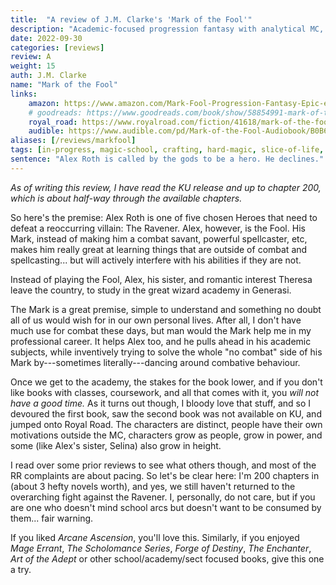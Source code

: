 ```yaml
---
title:  "A review of J.M. Clarke's 'Mark of the Fool'"
description: "Academic-focused progression fantasy with analytical MC, great characters and innovative thinking. I am such a sucker for good magic academy books, and this is one of the greats."
date: 2022-09-30
categories: [reviews]
review: A
weight: 15
auth: J.M. Clarke
name: "Mark of the Fool"
links:
    amazon: https://www.amazon.com/Mark-Fool-Progression-Fantasy-Epic-ebook/dp/B0B134YJYF
    # goodreads: https://www.goodreads.com/book/show/58854991-mark-of-the-fool
    royal_road: https://www.royalroad.com/fiction/41618/mark-of-the-fool
    audible: https://www.audible.com/pd/Mark-of-the-Fool-Audiobook/B0B6JPQXR6
aliases: [/reviews/markfool]
tags: [in-progress, magic-school, crafting, hard-magic, slice-of-life, audio]
sentence: "Alex Roth is called by the gods to be a hero. He declines."
---
```


*As of writing this review, I have read the KU release and up to chapter 200, which is about half-way through the available chapters.*

So here's the premise: Alex Roth is one of five chosen Heroes that need to defeat a reoccurring villain: The Ravener. Alex, however, is the Fool. His Mark, instead of making him a combat savant, powerful spellcaster, etc, makes him really great at learning things that are outside of combat and spellcasting... but will actively interfere with his abilities if they are not.

Instead of playing the Fool, Alex, his sister, and romantic interest Theresa leave the country, to study in the great wizard academy in Generasi. 

The Mark is a great premise, simple to understand and something no doubt all of us would wish for in our own personal lives. After all, I don't have much use for combat these days, but man would the Mark help me in my professional career. It helps Alex too, and he pulls ahead in his academic subjects, while inventively trying to solve the whole "no combat" side of his Mark by---sometimes literally---dancing around combative behaviour. 

Once we get to the academy, the stakes for the book lower, and if you don't like books with classes, coursework, and all that comes with it, you *will not have a good time.* As it turns out though, I bloody love that stuff, and so I devoured the first book, saw the second book was not available on KU, and jumped onto Royal Road. The characters are distinct, people have their own motivations outside the MC, characters grow as people, grow in power, and some (like Alex's sister, Selina) also grow in height. 

I read over some prior reviews to see what others though, and most of the RR complaints are about pacing. So let's be clear here: I'm 200 chapters in (about 3 hefty novels worth), and yes, we still haven't returned to the overarching fight against the Ravener. I, personally, do not care, but if you are one who doesn't mind school arcs but doesn't want to be consumed by them... fair warning.

If you liked *Arcane Ascension*, you'll love this. Similarly, if you enjoyed *Mage Errant*, *The Scholomance Series*, *Forge of Destiny*, *The Enchanter*, *Art of the Adept* or other school/academy/sect focused books, give this one a try.